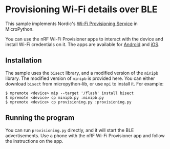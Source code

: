 # Provisioning Wi-Fi details over BLE

This sample implements Nordic's [Wi-Fi Provisioning Service](https://developer.nordicsemi.com/nRF_Connect_SDK/doc/latest/nrf/libraries/bluetooth_services/services/wifi_prov.html#) in MicroPython.

You can use the nRF Wi-Fi Provisioner apps to interact with the device and install
Wi-Fi credentials on it. The apps are available for [Android](https://play.google.com/store/apps/details?id=no.nordicsemi.android.wifi.provisioning) and [iOS](https://apps.apple.com/us/app/nrf-wi-fi-provisioner/id1638948698).

## Installation

The sample uses the `bisect` library, and a modified version of the `minipb` library. The modified
version of `minipb` is provided here. You can either download `bisect` from micropython-lib, or use
`mpi` to install it. For example:

    $ mpremote <device> mip --target '/flash' install bisect
    $ mpremote <device> cp minipb.py :minipb.py
    $ mpremote <device> cp provisioning.py :provisioning.py

## Running the program

You can run `provisioning.py` directly, and it will start the BLE advertisements. Use a phone with 
the nRF Wi-Fi Provisioner app and follow the instructions on the app.
